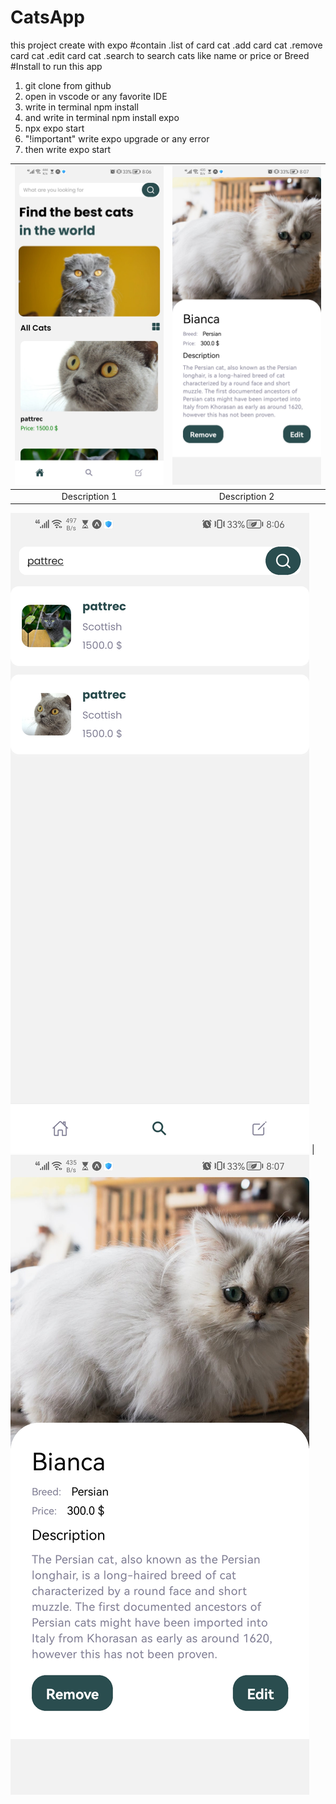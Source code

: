 # CatsApp
this project create with expo
#contain
.list of card cat
.add card cat
.remove card cat
.edit card cat
.search to search cats like name or price or Breed
#Install
to run this app
1) git clone from github
2) open in vscode or any  favorite IDE
3) write in terminal npm install
4) and write in terminal npm install  expo
5) npx expo start
6) "!important" write expo upgrade or any error
7) then write expo start


| ![imgThree](imgThree.jpg) | ![imgTwo](imgTwo.jpg) |
|:----------------------:|:----------------------:|
|      Description 1     |      Description 2     |

![Alt text](imgOne.jpg) |![Alt](imgTwo.jpg)
